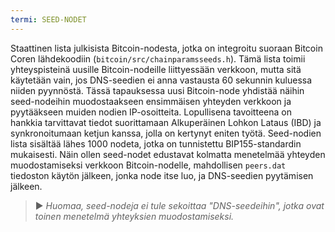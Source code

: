 ```yaml
---
termi: SEED-NODET
---
```


Staattinen lista julkisista Bitcoin-nodesta, jotka on integroitu suoraan Bitcoin Coren lähdekoodiin (`bitcoin/src/chainparamsseeds.h`). Tämä lista toimii yhteyspisteinä uusille Bitcoin-nodeille liittyessään verkkoon, mutta sitä käytetään vain, jos DNS-seedien ei anna vastausta 60 sekunnin kuluessa niiden pyynnöstä. Tässä tapauksessa uusi Bitcoin-node yhdistää näihin seed-nodeihin muodostaakseen ensimmäisen yhteyden verkkoon ja pyytääkseen muiden nodien IP-osoitteita. Lopullisena tavoitteena on hankkia tarvittavat tiedot suorittamaan Alkuperäinen Lohkon Lataus (IBD) ja synkronoitumaan ketjun kanssa, jolla on kertynyt eniten työtä. Seed-nodien lista sisältää lähes 1000 nodeta, jotka on tunnistettu BIP155-standardin mukaisesti. Näin ollen seed-nodet edustavat kolmatta menetelmää yhteyden muodostamiseksi verkkoon Bitcoin-nodelle, mahdollisen `peers.dat` tiedoston käytön jälkeen, jonka node itse luo, ja DNS-seedien pyytämisen jälkeen.

> ► *Huomaa, seed-nodeja ei tule sekoittaa "DNS-seedeihin", jotka ovat toinen menetelmä yhteyksien muodostamiseksi.*